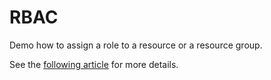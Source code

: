 # RBAC

Demo how to assign a role to a resource or a resource group.

See the [following article](???) for more details.

